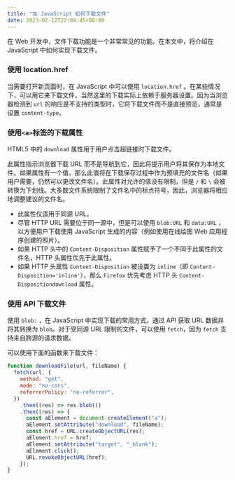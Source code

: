 ```yaml
---
title: "在 JavaScript 如何下载文件"
date: 2023-02-12T22:04:45+08:00
---
```


在 Web 开发中，文件下载功能是一个非常常见的功能。在本文中，将介绍在 JavaScript 中如何实现下载文件。

### 使用 location.href

当需要打开新页面时，在 JavaScript 中可以使用 `location.href` 。在某些情况下，可以用它来下载文件，当然这里的下载实际上依赖于服务器设置。因为当浏览器检测到 `url` 的响应是不支持的类型时，它将下载文件而不是直接预览，通常是设置 `content-type`。

### 使用`<a>`标签的下载属性

HTML5 中的 `download` 属性用于用户点击超链接时下载文件。

此属性指示浏览器下载 URL 而不是导航到它，因此将提示用户将其保存为本地文件。如果属性有一个值，那么此值将在下载保存过程中作为预填充的文件名（如果用户需要，仍然可以更改文件名）。此属性对允许的值没有限制，但是 `/` 和 `\` 会被转换为下划线。大多数文件系统限制了文件名中的标点符号，因此，浏览器将相应地调整建议的文件名。

- 此属性仅适用于同源 URL。
- 尽管 HTTP URL 需要位于同一源中，但是可以使用 `blob:URL` 和 `data:URL` ，以方便用户下载使用 JavaScript 生成的内容（例如使用在线绘图 Web 应用程序创建的照片）。
- 如果 HTTP 头中的 `Content-Disposition` 属性赋予了一个不同于此属性的文件名，HTTP 头属性优先于此属性。
- 如果 HTTP 头属性 `Content-Disposition` 被设置为 `inline`（即 `Content-Disposition='inline'`），那么 `Firefox` 优先考虑 HTTP 头 `Content-Dispositiondownload` 属性。

### 使用 API 下载文件

使用 `blob:` ，在 JavaScript 中实现下载的常用方式。通过 API 获取 URL 数据并将其转换为 `blob`。对于受同源 URL 限制的文件，可以使用 `fetch`，因为 `fetch` 支持来自跨源的请求数据。

可以使用下面的函数来下载文件：

```javascript
function downloadFile(url, fileName) {
  fetch(url, {
    method: "get",
    mode: "no-cors",
    referrerPolicy: "no-referrer",
  })
    .then((res) => res.blob())
    .then((res) => {
      const aElement = document.createElement("a");
      aElement.setAttribute("download", fileName);
      const href = URL.createObjectURL(res);
      aElement.href = href;
      aElement.setAttribute("target", "_blank");
      aElement.click();
      URL.revokeObjectURL(href);
    });
}
```
